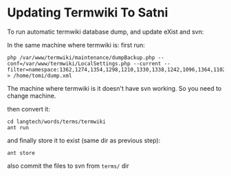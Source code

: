 # Updating Termwiki To Satni

To run automatic termwiki database dump, and update eXist and svn:

In the same machine where termwiki is:
first run:

```
php /var/www/termwiki/maintenance/dumpBackup.php --conf=/var/www/termwiki/LocalSettings.php --current --filter=namespace:1362,1274,1354,1298,1210,1330,1338,1242,1096,1364,1102,1322,1346,1282,1234,1250,1118,1258,1314,1098,1202,1226,1266,1306,1218,1290 > /home/tomi/dump.xml
```

The machine where termwiki is it doesn't have svn working. So you need to change machine.

then convert it:

```
cd langtech/words/terms/termwiki
ant run
```

and finally store it to exist (same dir as previous step):

```
ant store
```

also commit the files to svn from `terms/` dir
